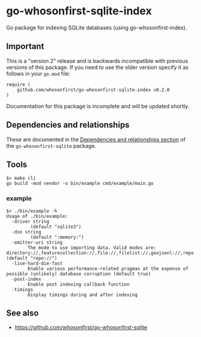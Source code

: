 # go-whosonfirst-sqlite-index

Go package for indexing SQLite databases (using go-whosonfirst-index).

## Important

This is a "version 2" release and is backwards incompatible with previous versions of this package. If you need to use the older version specify it as follows in your `go.mod` file:

```
require (
	github.com/whosonfirst/go-whosonfirst-sqlite-index v0.2.0
)
```

Documentation for this package is incomplete and will be updated shortly.

## Dependencies and relationships

These are documented in the [Dependencies and relationships section](https://github.com/whosonfirst/go-whosonfirst-sqlite#dependencies-and-relationships) of the `go-whosonfirst-sqlite` package.

## Tools

```
$> make cli
go build -mod vendor -o bin/example cmd/example/main.go
```

### example

```
$> ./bin/example -h
Usage of ./bin/example:
  -driver string
    	 (default "sqlite3")
  -dsn string
    	 (default ":memory:")
  -emitter-uri string
    	The mode to use importing data. Valid modes are: directory://,featurecollection://,file://,filelist://,geojsonl://,repo://. (default "repo://")
  -live-hard-die-fast
    	Enable various performance-related pragmas at the expense of possible (unlikely) database corruption (default true)
  -post-index
    	Enable post indexing callback function
  -timings
    	Display timings during and after indexing
```

## See also

* https://github.com/whosonfirst/go-whosonfirst-sqlite
